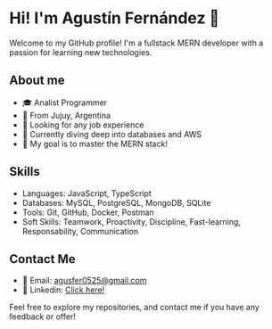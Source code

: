# Hi! I'm Agustín Fernández 👋

Welcome to my GitHub profile! I'm a fullstack MERN developer with a passion for learning new technologies.

## About me

- 🎓 Analist Programmer
- 📍 From Jujuy, Argentina
- 💼 Looking for any job experience
- 🌱 Currently diving deep into databases and AWS
- 🏁 My goal is to master the MERN stack!

## Skills

- Languages: JavaScript, TypeScript
- Databases: MySQL, PostgreSQL, MongoDB, SQLite
- Tools: Git, GitHub, Docker, Postman
- Soft Skills: Teamwork, Proactivity, Discipline, Fast-learning, Responsability, Communication

## Contact Me

- 📧 Email: agusfer0525@gmail.com
- 💼 Linkedin: <a href='https://www.linkedin.com/in/leonel-agustin-fernandez'>Click here!</a>

Feel free to explore my repositories, and contact me if you have any feedback or offer!
